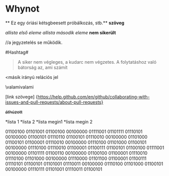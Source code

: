# Whynot

** Ez egy óriási kétsgbeesett próbálkozás, stb.**
**szöveg**

*allista első eleme*
*allista második eleme* **nem sikerült**

//a jegyzetelés se működik.

#Hashtag#

>A siker nem végleges, a kudarc nem végzetes. A folytatáshoz való bátorság az, ami számít

<másik irányú relációs jel

\valamivalami

[link szövege] {https://help.github.com/en/github/collaborating-with-issues-and-pull-requests/about-pull-requests}

~~áthúzott~~

  *lista 1
  *lista 2
    *lista megin1
    *lista megin 2

01100100 01101001 01100100 00100000 01111001 01101111 01110101 00100000 01100101 01110110 01100101 01110010 00100000 01101000 01100101 01100001 01110010 00100000 01110100 01101000 01100101 00100000 01110100 01110010 01100001 01100111 01100101 01100100 01111001 00100000 01101111 01100110 00100000 01100100 01100001 01110010 01110100 01101000 00100000 01110000 01101100 01100001 01100111 01110101 01100101 01101001 01110011 00100000 01110100 01101000 01100101 00100000 01110111 01101001 01110011 01100101
